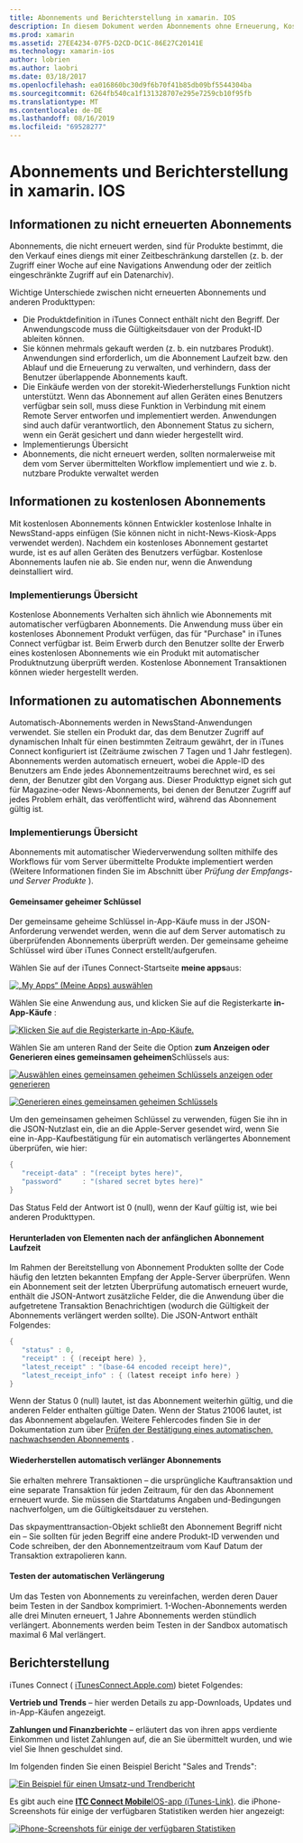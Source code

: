 ```yaml
---
title: Abonnements und Berichterstellung in xamarin. IOS
description: In diesem Dokument werden Abonnements ohne Erneuerung, Kostenlose Abonnements, Abonnements für die automatische Wiederherstellung und die Verwendung von iTunes Connect zum Melden dieser Elemente beschrieben.
ms.prod: xamarin
ms.assetid: 27EE4234-07F5-D2CD-DC1C-86E27C20141E
ms.technology: xamarin-ios
author: lobrien
ms.author: laobri
ms.date: 03/18/2017
ms.openlocfilehash: ea016860bc30d9f6b70f41b85db09bf5544304ba
ms.sourcegitcommit: 6264fb540ca1f131328707e295e7259cb10f95fb
ms.translationtype: MT
ms.contentlocale: de-DE
ms.lasthandoff: 08/16/2019
ms.locfileid: "69528277"
---
```

# <a name="subscriptions-and-reporting-in-xamarinios"></a>Abonnements und Berichterstellung in xamarin. IOS

## <a name="about-non-renewing-subscriptions"></a>Informationen zu nicht erneuerten Abonnements

Abonnements, die nicht erneuert werden, sind für Produkte bestimmt, die den Verkauf eines diengs mit einer Zeitbeschränkung darstellen (z. b. der Zugriff einer Woche auf eine Navigations Anwendung oder der zeitlich eingeschränkte Zugriff auf ein Datenarchiv).   
   
Wichtige Unterschiede zwischen nicht erneuerten Abonnements und anderen Produkttypen:

- Die Produktdefinition in iTunes Connect enthält nicht den Begriff. Der Anwendungscode muss die Gültigkeitsdauer von der Produkt-ID ableiten können. 
- Sie können mehrmals gekauft werden (z. b. ein nutzbares Produkt). Anwendungen sind erforderlich, um die Abonnement Laufzeit bzw. den Ablauf und die Erneuerung zu verwalten, und verhindern, dass der Benutzer überlappende Abonnements kauft. 
- Die Einkäufe werden von der storekit-Wiederherstellungs Funktion nicht unterstützt. Wenn das Abonnement auf allen Geräten eines Benutzers verfügbar sein soll, muss diese Funktion in Verbindung mit einem Remote Server entworfen und implementiert werden. Anwendungen sind auch dafür verantwortlich, den Abonnement Status zu sichern, wenn ein Gerät gesichert und dann wieder hergestellt wird. 
- Implementierungs Übersicht
- Abonnements, die nicht erneuert werden, sollten normalerweise mit dem vom Server übermittelten Workflow implementiert und wie z. b. nutzbare Produkte verwaltet werden 


## <a name="about-free-subscriptions"></a>Informationen zu kostenlosen Abonnements

Mit kostenlosen Abonnements können Entwickler kostenlose Inhalte in NewsStand-apps einfügen (Sie können nicht in nicht-News-Kiosk-Apps verwendet werden). Nachdem ein kostenloses Abonnement gestartet wurde, ist es auf allen Geräten des Benutzers verfügbar. Kostenlose Abonnements laufen nie ab. Sie enden nur, wenn die Anwendung deinstalliert wird.

### <a name="implementation-overview"></a>Implementierungs Übersicht

Kostenlose Abonnements Verhalten sich ähnlich wie Abonnements mit automatischer verfügbaren Abonnements. Die Anwendung muss über ein kostenloses Abonnement Produkt verfügen, das für "Purchase" in iTunes Connect verfügbar ist. Beim Erwerb durch den Benutzer sollte der Erwerb eines kostenlosen Abonnements wie ein Produkt mit automatischer Produktnutzung überprüft werden. Kostenlose Abonnement Transaktionen können wieder hergestellt werden.


## <a name="about-auto-renewable-subscriptions"></a>Informationen zu automatischen Abonnements

Automatisch-Abonnements werden in NewsStand-Anwendungen verwendet. Sie stellen ein Produkt dar, das dem Benutzer Zugriff auf dynamischen Inhalt für einen bestimmten Zeitraum gewährt, der in iTunes Connect konfiguriert ist (Zeiträume zwischen 7 Tagen und 1 Jahr festlegen). Abonnements werden automatisch erneuert, wobei die Apple-ID des Benutzers am Ende jedes Abonnementzeitraums berechnet wird, es sei denn, der Benutzer gibt den Vorgang aus. Dieser Produkttyp eignet sich gut für Magazine-oder News-Abonnements, bei denen der Benutzer Zugriff auf jedes Problem erhält, das veröffentlicht wird, während das Abonnement gültig ist.

### <a name="implementation-overview"></a>Implementierungs Übersicht

Abonnements mit automatischer Wiederverwendung sollten mithilfe des Workflows für vom Server übermittelte Produkte implementiert werden (Weitere Informationen finden Sie im Abschnitt über *Prüfung der Empfangs-und Server Produkte* ).

#### <a name="shared-secret"></a>Gemeinsamer geheimer Schlüssel

Der gemeinsame geheime Schlüssel in-App-Käufe muss in der JSON-Anforderung verwendet werden, wenn die auf dem Server automatisch zu überprüfenden Abonnements überprüft werden. Der gemeinsame geheime Schlüssel wird über iTunes Connect erstellt/aufgerufen.

Wählen Sie auf der iTunes Connect-Startseite **meine apps**aus:   
   
 [![](subscriptions-and-reporting-images/image2.png "„My Apps“ (Meine Apps) auswählen")](subscriptions-and-reporting-images/image2.png#lightbox)  
 
Wählen Sie eine Anwendung aus, und klicken Sie auf die Registerkarte **in-App-Käufe** :

[![](subscriptions-and-reporting-images/image6.png "Klicken Sie auf die Registerkarte in-App-Käufe.")](subscriptions-and-reporting-images/image6.png#lightbox)

Wählen Sie am unteren Rand der Seite die Option **zum Anzeigen oder Generieren eines gemeinsamen geheimen**Schlüssels aus:
   
 [![](subscriptions-and-reporting-images/image40.png "Auswählen eines gemeinsamen geheimen Schlüssels anzeigen oder generieren")](subscriptions-and-reporting-images/image40.png#lightbox)

 [![](subscriptions-and-reporting-images/image41.png "Generieren eines gemeinsamen geheimen Schlüssels")](subscriptions-and-reporting-images/image41.png#lightbox)   
   
   
   
 Um den gemeinsamen geheimen Schlüssel zu verwenden, fügen Sie ihn in die JSON-Nutzlast ein, die an die Apple-Server gesendet wird, wenn Sie eine in-App-Kaufbestätigung für ein automatisch verlängertes Abonnement überprüfen, wie hier:

```csharp
{
   "receipt-data" : "(receipt bytes here)",
   "password"     : "(shared secret bytes here)"
}
```

Das Status Feld der Antwort ist 0 (null), wenn der Kauf gültig ist, wie bei anderen Produkttypen.

#### <a name="downloading-items-after-the-initial-subscription-term"></a>Herunterladen von Elementen nach der anfänglichen Abonnement Laufzeit

Im Rahmen der Bereitstellung von Abonnement Produkten sollte der Code häufig den letzten bekannten Empfang der Apple-Server überprüfen. Wenn ein Abonnement seit der letzten Überprüfung automatisch erneuert wurde, enthält die JSON-Antwort zusätzliche Felder, die die Anwendung über die aufgetretene Transaktion Benachrichtigen (wodurch die Gültigkeit der Abonnements verlängert werden sollte). Die JSON-Antwort enthält Folgendes:

```csharp
{
   "status" : 0,
   "receipt" : { (receipt here) },
   "latest_receipt" : "(base-64 encoded receipt here)",
   "latest_receipt_info" : { (latest receipt info here) }
}
```

Wenn der Status 0 (null) lautet, ist das Abonnement weiterhin gültig, und die anderen Felder enthalten gültige Daten. Wenn der Status 21006 lautet, ist das Abonnement abgelaufen. Weitere Fehlercodes finden Sie in der Dokumentation zum über [Prüfen der Bestätigung eines automatischen, nachwachsenden Abonnements](https://developer.apple.com/library/ios/releasenotes/General/ValidateAppStoreReceipt/Chapters/ValidateRemotely.html) .

#### <a name="restoring-auto-renewable-subscriptions"></a>Wiederherstellen automatisch verlänger Abonnements

Sie erhalten mehrere Transaktionen – die ursprüngliche Kauftransaktion und eine separate Transaktion für jeden Zeitraum, für den das Abonnement erneuert wurde. Sie müssen die Startdatums Angaben und-Bedingungen nachverfolgen, um die Gültigkeitsdauer zu verstehen.   
   
   
   
 Das skpaymenttransaction-Objekt schließt den Abonnement Begriff nicht ein – Sie sollten für jeden Begriff eine andere Produkt-ID verwenden und Code schreiben, der den Abonnementzeitraum vom Kauf Datum der Transaktion extrapolieren kann.

#### <a name="testing-auto-renewal"></a>Testen der automatischen Verlängerung

Um das Testen von Abonnements zu vereinfachen, werden deren Dauer beim Testen in der Sandbox komprimiert. 1-Wochen-Abonnements werden alle drei Minuten erneuert, 1 Jahre Abonnements werden stündlich verlängert. Abonnements werden beim Testen in der Sandbox automatisch maximal 6 Mal verlängert.

## <a name="reporting"></a>Berichterstellung

iTunes Connect ( [iTunesConnect.Apple.com](http://itunesconnect.apple.com)) bietet Folgendes:   
   
 **Vertrieb und Trends** – hier werden Details zu app-Downloads, Updates und in-App-Käufen angezeigt.   
   
 **Zahlungen und Finanzberichte** – erläutert das von ihren apps verdiente Einkommen und listet Zahlungen auf, die an Sie übermittelt wurden, und wie viel Sie Ihnen geschuldet sind.

Im folgenden finden Sie einen Beispiel Bericht "Sales and Trends":   

 [![](subscriptions-and-reporting-images/image42.png "Ein Beispiel für einen Umsatz-und Trendbericht")](subscriptions-and-reporting-images/image42.png#lightbox)   
   
 Es gibt auch eine [ **ITC Connect Mobile**IOS-app (iTunes-Link)](http://itunes.apple.com/us/app/itunes-connect-mobile/id376771144?mt=8).
die iPhone-Screenshots für einige der verfügbaren Statistiken werden hier angezeigt:   
   
 [![](subscriptions-and-reporting-images/image43.png "iPhone-Screenshots für einige der verfügbaren Statistiken")](subscriptions-and-reporting-images/image43.png#lightbox)
